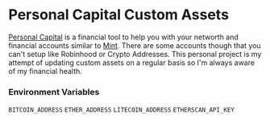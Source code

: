 # Personal Capital Custom Assets

[Personal Capital](https://www.personalcapital.com/) is a financial tool to help you with your networth and financial accounts similar to [Mint](https://www.mint.com/).  There are some accounts though that you can't setup like Robinhood or Crypto Addresses.  This personal project is my attempt of updating custom assets on a regular basis so I'm always aware of my financial health.

### Environment Variables
`BITCOIN_ADDRESS`
`ETHER_ADDRESS`
`LITECOIN_ADDRESS`
`ETHERSCAN_API_KEY`
